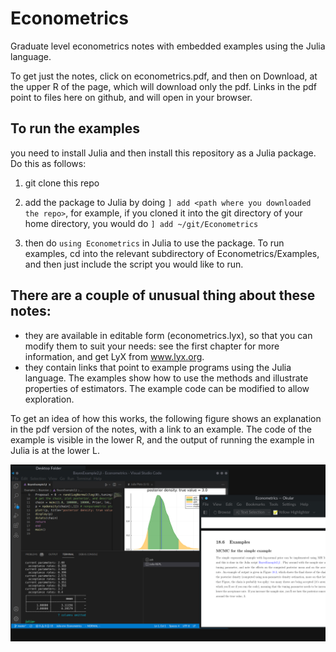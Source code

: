 # Econometrics
Graduate level econometrics notes with embedded examples using the Julia language.

To get just the notes, click on econometrics.pdf, and then on Download, at the upper R of the page, which will download only the pdf. Links in the pdf point to files here on github, and will open in your browser.

## To run the examples
you need to install Julia and then install this repository as a Julia package. Do this as follows:

1. git clone this repo

2. add the package to Julia by doing ```] add <path where you downloaded the repo>```, for example, if you cloned it into the git directory of your home directory, you would do ```] add ~/git/Econometrics```

3. then do ```using Econometrics``` in Julia to use the package. To run examples, cd into the relevant subdirectory of Econometrics/Examples, and then just include the script you would like to run.

## There are a couple of unusual thing about these notes:
- they are available in editable form (econometrics.lyx), so that you can modify them to suit your needs: see the first chapter for more information, and get LyX from  www.lyx.org. 
- they contain links that point to example programs using the Julia language. The examples show how to use the methods and illustrate properties of estimators. The example code can be modified to allow exploration.

To get an idea of how this works, the following figure shows an explanation in the pdf version of the notes, with a link to an example. The code of the example is visible in the lower R, and the output of running the example in Julia is at the lower L.

![example](https://github.com/mcreel/Econometrics/blob/master/example.png)
